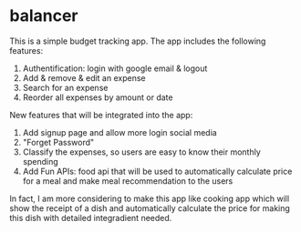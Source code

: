 # balancer
This is a simple budget tracking app. The app includes the following features:
1. Authentification: login with google email & logout
2. Add & remove & edit an expense
3. Search for an expense
4. Reorder all expenses by amount or date

New features that will be integrated into the app:
1. Add signup page and allow more login social media
2. "Forget Password"
3. Classify the expenses, so users are easy to know their monthly spending
4. Add Fun APIs: food api that will be used to automatically calculate price for a meal and make meal recommendation to the users

In fact, I am more considering to make this app like cooking app which will show the receipt of a dish and automatically calculate the price for making this dish
with detailed integradient needed. 


